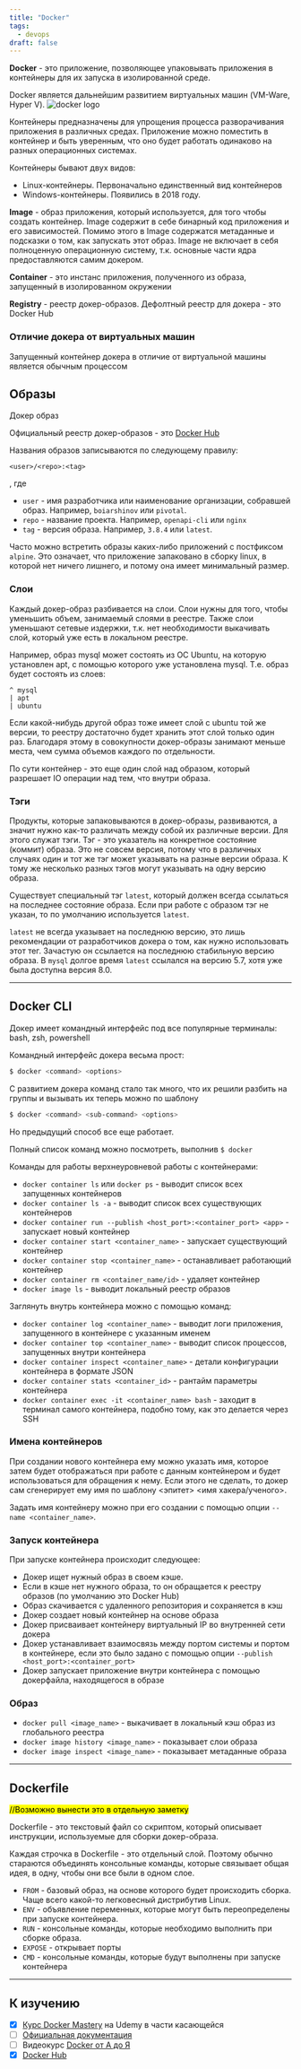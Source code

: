 ```yaml
---
title: "Docker"
tags:
  - devops
draft: false
---
```


**Docker** - это приложение, позволяющее упаковывать приложения в контейнеры для их запуска в изолированной среде.

Docker является дальнейшим развитием виртуальных машин (VM-Ware, Hyper V).
![docker logo](../../images/docker_logo.png)

Контейнеры предназначены для упрощения процесса разворачивания приложения в различных средах. Приложение можно поместить в контейнер и быть уверенным, что оно будет работать одинаково на разных операционных системах.

Контейнеры бывают двух видов:

- Linux-контейнеры. Первоначально единственный вид контейнеров
- Windows-контейнеры. Появились в 2018 году.

**Image** - образ приложения, который используется, для того чтобы создать контейнер.
Image содержит в себе бинарный код приложения и его зависимостей.
Помимо этого в Image содержатся метаданные и подсказки о том, как запускать этот образ.
Image не включает в себя полноценную операционную систему, т.к. основные части ядра предоставляются самим докером.

**Container** - это инстанс приложения, полученного из образа, запущенный в изолированном окружении

**Registry** - реестр докер-образов. Дефолтный реестр для докера - это Docker Hub

### Отличие докера от виртуальных машин

Запущенный контейнер докера в отличие от виртуальной машины является обычным процессом


## Образы
Докер образ

Официальный реестр докер-образов - это [Docker Hub](https://hub.docker.com/)

Названия образов записываются по следующему правилу:
```
<user>/<repo>:<tag>
```
, где 
- `user` - имя разработчика или наименование организации, собравшей образ. Например, `boiarshinov` или `pivotal`.
- `repo` - название проекта. Например, `openapi-cli` или `nginx`
- `tag` - версия образа. Например, `3.8.4` или `latest`.


Часто можно встретить образы каких-либо приложений с постфиксом `alpine`. 
Это означает, что приложение запаковано в сборку linux, в которой нет ничего лишнего, и потому она имеет минимальный размер.

### Слои
Каждый докер-образ разбивается на слои.
Слои нужны для того, чтобы уменьшить объем, занимаемый слоями в реестре.
Также слои уменьшают сетевые издержки, т.к. нет необходимости выкачивать слой, который уже есть в локальном реестре.

Например, образ mysql может состоять из ОС Ubuntu, на которую установлен apt, с помощью которого уже установлена mysql.
Т.е. образ будет состоять из слоев:
```
^ mysql
| apt
| ubuntu
```

Если какой-нибудь другой образ тоже имеет слой с ubuntu той же версии, то реестру достаточно будет хранить этот слой только один раз.
Благодаря этому в совокупности докер-образы занимают меньше места, чем сумма объемов каждого по отдельности.

По сути контейнер - это еще один слой над образом, который разрешает IO операции над тем, что внутри образа.

### Тэги
Продукты, которые запаковываются в докер-образы, развиваются, а значит нужно как-то различать между собой их различные версии.
Для этого служат тэги.
Тэг - это указатель на конкретное состояние (коммит) образа.
Это не совсем версия, потому что в различных случаях один и тот же тэг может указывать на разные версии образа.
К тому же несколько разных тэгов могут указывать на одну версию образа.

Существует специальный тэг `latest`, который должен всегда ссылаться на последнее состояние образа.
Если при работе с образом тэг не указан, то по умолчанию используется `latest`.

`latest` не всегда указывает на последнюю версию, это лишь рекомендации от разработчиков докера о том, как нужно использовать этот тег.
Зачастую он ссылается на последнюю стабильную версию образа.
В `mysql` долгое время `latest` ссылался на версию 5.7, хотя уже была доступна версия 8.0.


---
## Docker CLI

Докер имеет командный интерфейс под все популярные терминалы: bash, zsh, powershell

Командный интерфейс докера весьма прост:
```sh
$ docker <command> <options>
```

С развитием докера команд стало так много, что их решили разбить на группы и вызывать их теперь можно по шаблону
```sh
$ docker <command> <sub-command> <options>
```

Но предыдущий способ все еще работает.

Полный список команд можно посмотреть, выполнив `$ docker`

Команды для работы верхнеуровневой работы с контейнерами:

- `docker container ls` или `docker ps` - выводит список всех запущенных контейнеров
- `docker container ls -a` - выводит список всех существующих контейнеров
- `docker container run --publish <host_port>:<container_port> <app>` - запускает новый контейнер
- `docker container start <container_name>` - запускает существующий контейнер
- `docker container stop <container_name>` - останавливает работающий контейнер
- `docker container rm <container_name/id>` - удаляет контейнер
- `docker image ls` - выводит локальный реестр образов

Заглянуть внутрь контейнера можно с помощью команд:

- `docker container log <container_name>` - выводит логи приложения, запущенного в контейнере с указанным именем
- `docker container top <container_name>` - выводит список процессов, запущенных внутри контейнера
- `docker container inspect <container_name>` - детали конфигурации контейнера в формате JSON
- `docker container stats <container_id>` - рантайм параметры контейнера
- `docker container exec -it <container_name> bash` - заходит в терминал самого контейнера, подобно тому, как это делается через SSH

### Имена контейнеров

При создании нового контейнера ему можно указать имя, которое затем будет отображаться при работе с данным контейнером и будет использоваться для обращения к нему. Если этого не сделать, то докер сам сгенерирует ему имя по шаблону <эпитет> <имя хакера/ученого>.

Задать имя контейнеру можно при его создании с помощью опции `--name <container_name>`.

### Запуск контейнера

При запуске контейнера происходит следующее:

- Докер ищет нужный образ в своем кэше.
- Если в кэше нет нужного образа, то он обращается к реестру образов (по умолчанию это Docker Hub)
- Образ скачивается с удаленного репозитория и сохраняется в кэш
- Докер создает новый контейнер на основе образа
- Докер присваивает контейнеру виртуальный IP во внутренней сети докера
- Докер устанавливает взаимосвязь между портом системы и портом в контейнере, если это было задано с помощью опции `--publish <host_port>:<container_port>`
- Докер запускает приложение внутри контейнера с помощью докерфайла, находящегося в образе


### Образ
- `docker pull <image_name>` - выкачивает в локальный кэш образ из глобального реестра
- `docker image history <image_name>` - показывает слои образа
- `docker image inspect <image_name>` - показывает метаданные образа


---
## Dockerfile

<mark>//Возможно вынести это в отдельную заметку</mark>

Dockerfile - это текстовый файл со скриптом, который описывает инструкции, используемые для сборки докер-образа.

Каждая строчка в Dockerfile - это отдельный слой.
Поэтому обычно стараются объединять консольные команды, которые связывает общая идея, в одну, чтобы они все были в одном слое.

- `FROM` - базовый образ, на основе которого будет происходить сборка. Чаще всего какой-то легковесный дистрибутив Linux.
- `ENV` - объявление переменных, которые могут быть переопределены при запуске контейнера.
- `RUN` - консольные команды, которые необходимо выполнить при сборке образа.
- `EXPOSE` - открывает порты
- `CMD` - консольные команды, которые будут выполнены при запуске контейнера

---
## К изучению

- [X] [Курс Docker Mastery](https://www.udemy.com/course/docker-mastery/) на Udemy в части касающейся
- [ ] [Официальная документация](https://docs.docker.com/)
- [ ] Видеокурс [Docker от А до Я](https://www.youtube.com/playlist?list=PLD5U-C5KK50XMCBkY0U-NLzglcRHzOwAg)
- [X] [Docker Hub](https://hub.docker.com/)
